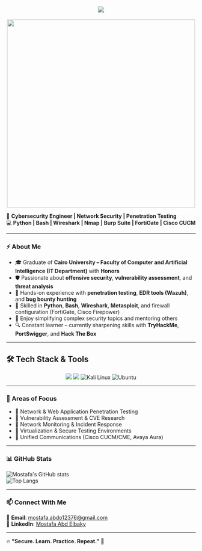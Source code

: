 <h1 align="center">
    <img src="https://readme-typing-svg.herokuapp.com/?font=Inter&size=48&center=true&vCenter=true&width=700&height=70&color=36BC9B&duration=4000&lines=Hello+World!+🌍;+I'm+Mostafa+Abd+Elbaky!;+Cybersecurity+Enthusiast!;" />
</h1>

<p align="center">
  <img src="https://media.giphy.com/media/ZVik7pBtu9dNS/giphy.gif" width="500">
</p>

🔐 **Cybersecurity Engineer | Network Security | Penetration Testing**  
💻 **Python | Bash | Wireshark | Nmap | Burp Suite | FortiGate | Cisco CUCM**  

---

### ⚡ About Me
- 🎓 Graduate of **Cairo University – Faculty of Computer and Artificial Intelligence (IT Department)** with **Honors**  
- 🛡️ Passionate about **offensive security**, **vulnerability assessment**, and **threat analysis**  
- 🧠 Hands-on experience with **penetration testing**, **EDR tools (Wazuh)**, and **bug bounty hunting**  
- 🔧 Skilled in **Python**, **Bash**, **Wireshark**, **Metasploit**, and firewall configuration (FortiGate, Cisco Firepower)  
- 💬 Enjoy simplifying complex security topics and mentoring others  
- 🔍 Constant learner – currently sharpening skills with **TryHackMe**, **PortSwigger**, and **Hack The Box**  

---

## 🛠️ Tech Stack & Tools

<p align="center">
  <!-- Skillicons for major tech stack -->
  <img src="https://skillicons.dev/icons?i=python,bash,linux,docker,git,github,html,css" />
  <img src="https://skillicons.dev/icons?i=vim,vscode" />
  <img src="https://img.icons8.com/color/48/kali-linux.png" alt="Kali Linux" title="Kali Linux" />
  <img src="https://img.icons8.com/color/48/ubuntu--v1.png" alt="Ubuntu" title="Ubuntu" />
</p>

---

### 🎯 Areas of Focus  
- 🔸 Network & Web Application Penetration Testing  
- 🔸 Vulnerability Assessment & CVE Research  
- 🔸 Network Monitoring & Incident Response  
- 🔸 Virtualization & Secure Testing Environments  
- 🔸 Unified Communications (Cisco CUCM/CME, Avaya Aura)  

---

### 📊 GitHub Stats  
![Mostafa's GitHub stats](https://github-readme-stats.vercel.app/api?username=MostafaAbdElbaky&show_icons=true&theme=radical)  
![Top Langs](https://github-readme-stats.vercel.app/api/top-langs/?username=MostafaAbdElbaky&layout=compact&theme=dark)  

---

### 📫 Connect With Me  
📩 **Email**: [mostafa.abdo12376@gmail.com](mailto:mostafa.abdo12376@gmail.com)  
💼 **LinkedIn**: [Mostafa Abd Elbaky](https://www.linkedin.com/in/mostafa-abd-elbaky-8759a3219/)  

---

🔥 **"Secure. Learn. Practice. Repeat."** 🚀  
